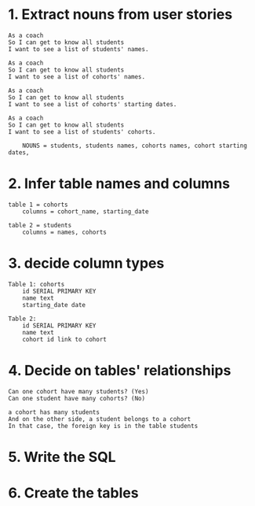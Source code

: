 # 1. Extract nouns from user stories
    As a coach
    So I can get to know all students
    I want to see a list of students' names.

    As a coach
    So I can get to know all students
    I want to see a list of cohorts' names.

    As a coach
    So I can get to know all students
    I want to see a list of cohorts' starting dates.

    As a coach
    So I can get to know all students
    I want to see a list of students' cohorts.

        NOUNS = students, students names, cohorts names, cohort starting dates, 


# 2. Infer table names and columns
    table 1 = cohorts
        columns = cohort_name, starting_date
    
    table 2 = students
        columns = names, cohorts
    
    

# 3. decide column types
    Table 1: cohorts
        id SERIAL PRIMARY KEY
        name text
        starting_date date
    
    Table 2:
        id SERIAL PRIMARY KEY
        name text
        cohort id link to cohort

# 4. Decide on tables' relationships
    Can one cohort have many students? (Yes)
    Can one student have many cohorts? (No)

    a cohort has many students
    And on the other side, a student belongs to a cohort
    In that case, the foreign key is in the table students
    
# 5. Write the SQL

# 6. Create the tables
